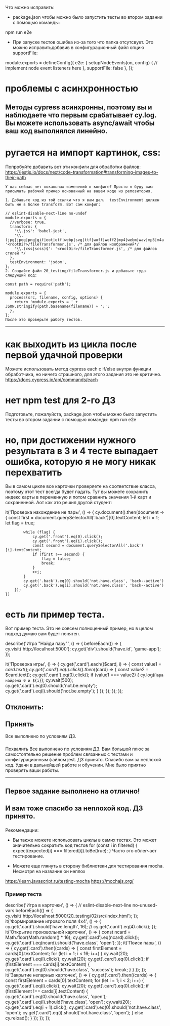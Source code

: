 Что можно исправить:

- package.json чтобы можно было запустить тесты во втором задании с помощью команды:

npm run e2e

- При запуске тестов ошибка из-за того что папка отсутсвует. Это можно исправитьдобавив в конфигурационный файл опцию supportFile:

module.exports = defineConfig({
  e2e: {
    setupNodeEvents(on, config) {
      // implement node event listeners here
    },
    supportFile: false
  },
});

# проблемы с асинхронностью
Методы cypress асинхронны, поэтому вы и наблюдаете что первым срабатывает cy.log. Вы можете использовать async/await чтобы ваш код выполнялся линейно.
---
# ругается на импорт картинок, css:
Попробуйте добавить вот эти конфиги для обработки файлов:
https://jestjs.io/docs/next/code-transformation#transforming-images-to-their-path

    У вас сейчас нет локальных изменений в конфиге? Просто я буду вам присылать рабочий пример основанный на вашем коде из репозитория.

    1. Добавьте код из той ссылки что я вам дал.  testEnvironment должен быть не в болке transform. Вот сам конфиг:

    // eslint-disable-next-line no-undef
    module.exports = {
      //verbose: true,
      transform: {
        '\\.js$': 'babel-jest',
        '\\.(jpg|jpeg|png|gif|eot|otf|webp|svg|ttf|woff|woff2|mp4|webm|wav|mp3|m4a|aac|oga)$': '<rootDir>/fileTransformer.js', /* для файлов изображений*/
        '\\.(css|scss)$': '<rootDir>/fileTransformer.js', /* для файлов стилей */
      },
      testEnvironment: 'jsdom',
    };
    2. Создайте файл 20_testing/fileTransformer.js и добавьте туда следующий код:

    const path = require('path');

    module.exports = {
      process(src, filename, config, options) {
        return 'module.exports = ' + JSON.stringify(path.basename(filename)) + ';';
      },
    };
    После это проверьте работу тестов.
---
# как выходить из цикла после первой удачной проверки
Можете использовать метод cypress each с if/else внутри функции обработчика, но ничего страшного, для этого задания это не критично.
https://docs.cypress.io/api/commands/each

# нет npm test для 2-го ДЗ
Подготовьте, пожалуйста, package.json чтобы можно было запустить тесты во втором задании с помощью команды:
npm run e2e

# но, при достижении нужного результата в 3 и 4 тесте выпадает ошибка, которую я не могу никак перехватить
Вы в самом цикле все карточки проверяете на соответствие класса, поэтому этот тест всегда будет падать. Тут вы можете сохранить индекс карты в переменную и потом сравнить значения 1-й карт и сохраненной. Аот как это решил другой студент:

it('Проверка нахождение не пары', () => {
        cy.document().then(document => {
            const first = document.querySelectorAll('.back')[0].textContent;
            let i = 1;
            let flag = true;

            while (flag) {
                cy.get('.front').eq(0).click();
                cy.get('.front').eq(i).click();
                const second = document.querySelectorAll('.back')[i].textContent;
                if (first !== second) {
                    flag = false;
                    break;
                }
                ++i;
            }
            cy.get('.back').eq(0).should('not.have.class', 'back--active')
            cy.get('.back').eq(i).should('not.have.class', 'back--active')
        });
    })

# есть ли пример теста.
Вот пример теста. Это не совсем полноценный пример, но в целом подход думаю вам будет понятен.

describe('Игра "Найди пару"', () => {
  beforeEach(() => {
    cy.visit('http://localhost:5000');
    cy.get('div').should('have.id', 'game-app');
  });

  it('Проверка игры', () => {
    cy.get('.card').each(($card, i) => {
      const value1 = $card.text();
      cy.get('.card')
        .eq(i)
        .click()
        .then(($card) => {
          const value2 = $card.text();
          cy.get('.card').eq(0).click();
          if (value1 === value2) {
            cy.log(`Пара найдена 0 и ${i}`);
            cy.wait(500);
            cy.get('.card').eq(0).should('not.be.empty');
            cy.get('.card').eq(i).should('not.be.empty');
          }
        });
    });
  });
});

###
Отклонить:
---


###
Принять
--
Все выполнено по условиям ДЗ.

###
Похвалить
Все выполнено по условиям ДЗ. Вам большой плюс за самостоятельно решение проблем связанных с тестами и конфигурационным файлом jest. ДЗ принято.
Спасибо вам за неплохой код. Удачи в дальнейшей работе и обучении. Мне было приятно проверять ваши работы.

---
Первое задание выполнено на отлично!
---
И вам тоже спасибо за неплохой код. ДЗ принято.
---



###
Рекомендации:
- Вы также можете использовать циклы в самих тестах. Это может значительно сократить код тестов
for (const i in filtered) {
  expect(expected[i] === filtered[i]).toBe(true);
}
Часто это облегчает тестирование.

- Можете еще глянуть в сторону библиотеки для тестирования mocha. Несмотря на название он неплох

https://learn.javascript.ru/testing-mocha
https://mochajs.org/


### Пример теста
describe('Игра в карточки', () => {
  // eslint-disable-next-line no-unused-vars
  beforeEach(() => {
    cy.visit('http://localhost:5000/20_testing/02/src/index.html');
  });
  it('Формирование игрового поля 4х4', () => {
    cy.get('.card').should('have.length', 16);
    // cy.get('.card').eq(4).click();
  });
  it('Открытие произвольной карточки', () => {
    const ncard = Math.floor(Math.random() * 16);
    cy.get('.card').eq(ncard).click();
    cy.get('.card').eq(ncard).should('have.class', 'open');
  });
  it('Поиск пары', () => {
    cy.get('.card').then((cards) => {
      const firstElement = cards[0].textContent;
      for (let i = 1; i < 16; i++) {
        cy.wait(20);
        cy.get('.card').eq(i).click();
        cy.wait(20);
        cy.get('.card').eq(0).click();
        if (firstElement === cards[i].textContent) {
          cy.get('.card').eq(0).should('have.class', 'success');
          break;
        }
      }
    });
  });
  it('Закрытие непарных карточек', () => {
    cy.get('.card').then((cards) => {
      const firstElement = cards[0].textContent;
      for (let i = 1; i < 2; i++) {
        cy.get('.card').eq(i).click();
        cy.wait(20);
        cy.get('.card').eq(0).click();
        if (firstElement !== cards[i].textContent) {
          cy.get('.card').eq(0).should('have.class', 'open');
          cy.get('.card').eq(i).should('have.class', 'open');
          cy.wait(20);
          cy.get('.card').eq(i + 1).click();
          cy.get('.card').eq(0).should('not.have.class', 'open');
          cy.get('.card').eq(i).should('not.have.class', 'open');
        } else cy.reload();
      }
    });
  });
});
